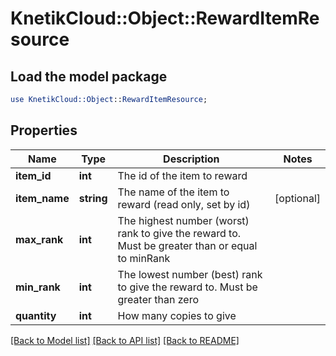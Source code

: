 # KnetikCloud::Object::RewardItemResource

## Load the model package
```perl
use KnetikCloud::Object::RewardItemResource;
```

## Properties
Name | Type | Description | Notes
------------ | ------------- | ------------- | -------------
**item_id** | **int** | The id of the item to reward | 
**item_name** | **string** | The name of the item to reward (read only, set by id) | [optional] 
**max_rank** | **int** | The highest number (worst) rank to give the reward to. Must be greater than or equal to minRank | 
**min_rank** | **int** | The lowest number (best) rank to give the reward to. Must be greater than zero | 
**quantity** | **int** | How many copies to give | 

[[Back to Model list]](../README.md#documentation-for-models) [[Back to API list]](../README.md#documentation-for-api-endpoints) [[Back to README]](../README.md)



